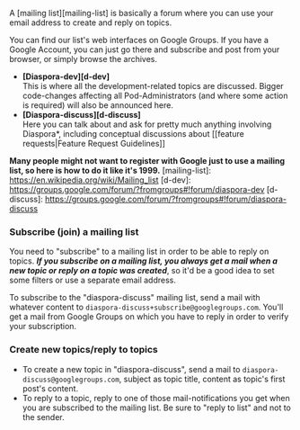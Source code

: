A [mailing list][mailing-list] is basically a forum where you can use your email address to create and reply on topics. 

You can find our list's web interfaces on Google Groups. If you have a Google Account, you can just go there and subscribe and post from your browser, or simply browse the archives.

  * **[Diaspora-dev][d-dev]**  
    This is where all the development-related topics are discussed. 
    Bigger code-changes affecting all Pod-Administrators (and where some action is required) will also be announced here.
  * **[Diaspora-discuss][d-discuss]**  
    Here you can talk about and ask for pretty much anything involving Diaspora*, including conceptual discussions about 
    [[feature requests|Feature Request Guidelines]]

**Many people might not want to register with Google just to use a mailing list, so here is how to do it like it's 1999.**
[mailing-list]: https://en.wikipedia.org/wiki/Mailing_list
[d-dev]: https://groups.google.com/forum/?fromgroups#!forum/diaspora-dev
[d-discuss]: https://groups.google.com/forum/?fromgroups#!forum/diaspora-discuss
### Subscribe (join) a mailing list
You need to "subscribe" to a mailing list in order to be able to reply on topics. ***If you subscribe on a mailing list, you always get a mail when a new topic or reply on a topic was created***, so it'd be a good idea to set some filters or use a separate email address.

To subscribe to the "diaspora-discuss" mailing list, send a mail with whatever content to `diaspora-discuss+subscribe@googlegroups.com`. You'll get a mail from Google Groups on which you have to reply in order to verify your subscription.

### Create new topics/reply to topics
  - To create a new topic in "diaspora-discuss", send a mail to `diaspora-discuss@googlegroups.com`, 
    subject as topic title, content as topic's first post's content.
  - To reply to a topic, reply to one of those mail-notifications you get when you are subscribed to the mailing list. 
    Be sure to "reply to list" and not to the sender.